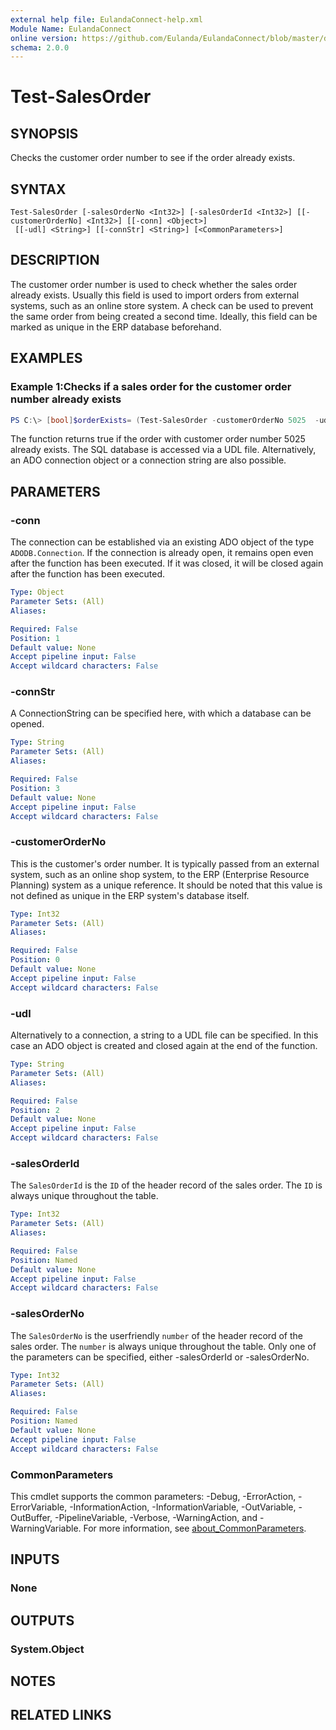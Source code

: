 ```yaml
---
external help file: EulandaConnect-help.xml
Module Name: EulandaConnect
online version: https://github.com/Eulanda/EulandaConnect/blob/master/docs/Test-SalesOrder.md
schema: 2.0.0
---
```


# Test-SalesOrder

## SYNOPSIS
Checks the customer order number to see if the order already exists.

## SYNTAX

```
Test-SalesOrder [-salesOrderNo <Int32>] [-salesOrderId <Int32>] [[-customerOrderNo] <Int32>] [[-conn] <Object>]
 [[-udl] <String>] [[-connStr] <String>] [<CommonParameters>]
```

## DESCRIPTION
The customer order number is used to check whether the sales order already exists. 
Usually this field is used to import orders from external systems, such as an online store system. A check can be used to prevent the same order from being created a second time. Ideally, this field can be marked as unique in the ERP database beforehand.

## EXAMPLES

### Example 1:Checks if a sales order for the customer order number already exists
```powershell
PS C:\> [bool]$orderExists= (Test-SalesOrder -customerOrderNo 5025  -udl "C:\temp\Eulanda_1 JohnDoe.udl")
```

The function returns true if the order with customer order number 5025 already exists. The SQL database is accessed via a UDL file. Alternatively, an ADO connection object or a connection string are also possible.

## PARAMETERS

### -conn
The connection can be established via an existing ADO object of the type `ADODB.Connection`. If the connection is already open, it remains open even after the function has been executed. If it was closed, it will be closed again after the function has been executed.

```yaml
Type: Object
Parameter Sets: (All)
Aliases:

Required: False
Position: 1
Default value: None
Accept pipeline input: False
Accept wildcard characters: False
```

### -connStr
A ConnectionString can be specified here, with which a database can be opened.

```yaml
Type: String
Parameter Sets: (All)
Aliases:

Required: False
Position: 3
Default value: None
Accept pipeline input: False
Accept wildcard characters: False
```

### -customerOrderNo
This is the customer's order number. It is typically passed from an external system, such as an online shop system, to the ERP (Enterprise Resource Planning) system as a unique reference. It should be noted that this value is not defined as unique in the ERP system's database itself.

```yaml
Type: Int32
Parameter Sets: (All)
Aliases:

Required: False
Position: 0
Default value: None
Accept pipeline input: False
Accept wildcard characters: False
```

### -udl
Alternatively to a connection, a string to a UDL file can be specified. In this case an ADO object is created and closed again at the end of the function.

```yaml
Type: String
Parameter Sets: (All)
Aliases:

Required: False
Position: 2
Default value: None
Accept pipeline input: False
Accept wildcard characters: False
```

### -salesOrderId
The `SalesOrderId` is the `ID` of the header record of the sales order. The `ID` is always unique throughout the table.

```yaml
Type: Int32
Parameter Sets: (All)
Aliases:

Required: False
Position: Named
Default value: None
Accept pipeline input: False
Accept wildcard characters: False
```

### -salesOrderNo
The `SalesOrderNo` is the userfriendly `number` of the header record of the sales order. The `number` is always unique throughout the table. Only one of the parameters can be specified, either -salesOrderId or -salesOrderNo.

```yaml
Type: Int32
Parameter Sets: (All)
Aliases:

Required: False
Position: Named
Default value: None
Accept pipeline input: False
Accept wildcard characters: False
```

### CommonParameters
This cmdlet supports the common parameters: -Debug, -ErrorAction, -ErrorVariable, -InformationAction, -InformationVariable, -OutVariable, -OutBuffer, -PipelineVariable, -Verbose, -WarningAction, and -WarningVariable. For more information, see [about_CommonParameters](http://go.microsoft.com/fwlink/?LinkID=113216).

## INPUTS

### None

## OUTPUTS

### System.Object
## NOTES

## RELATED LINKS
